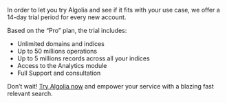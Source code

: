 In order to let you try Algolia and see if it fits with your use case, we offer a 14-day trial period for every new account.

Based on the “Pro” plan, the trial includes:

*   Unlimited domains and indices
*   Up to 50 millions operations
*   Up to 5 millions records across all your indices
*   Access to the Analytics module
*   Full Support and consultation

Don’t wait! [Try Algolia now](https://www.algolia.com/users/sign_up) and empower your service with a blazing fast relevant search.